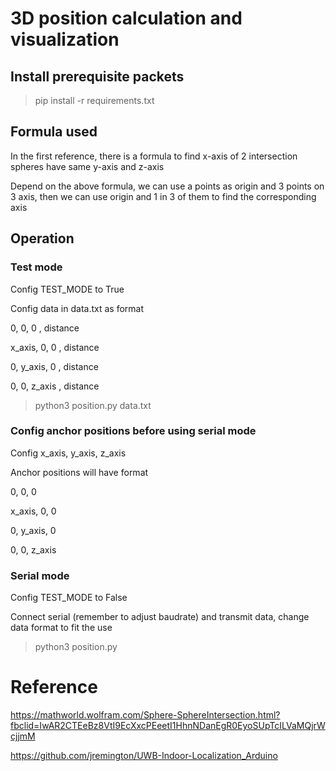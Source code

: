 # 3D position calculation and visualization
## Install prerequisite packets
>pip install -r requirements.txt
## Formula used
In the first reference, there is a formula to find x-axis of 2 intersection spheres have same y-axis and z-axis

Depend on the above formula, we can use a points as origin and 3 points on 3 axis, then we can use origin and 1 in 3 of them to find the corresponding axis
## Operation
### Test mode
Config TEST_MODE to True

Config data in data.txt as format

0, 		0, 		0		, distance

x_axis, 0, 		0		, distance

0, 		y_axis, 0		, distance

0, 		0, 		z_axis	, distance

>python3 position.py data.txt
### Config anchor positions before using serial mode
Config x_axis, y_axis, z_axis

Anchor positions will have format

0, 		0, 		0

x_axis, 0, 		0

0, 		y_axis, 0

0, 		0, 		z_axis
### Serial mode
Config TEST_MODE to False

Connect serial (remember to adjust baudrate) and transmit data, change data format to fit the use

>python3 position.py
# Reference
https://mathworld.wolfram.com/Sphere-SphereIntersection.html?fbclid=IwAR2CTEeBz8VtI9EcXxcPEeetI1HhnNDanEgR0EyoSUpTcILVaMQjrWcjjmM

https://github.com/jremington/UWB-Indoor-Localization_Arduino
